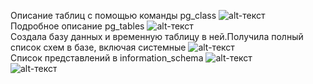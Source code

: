 Описание таблиц с помощью команды pg_class
![alt-текст](https://psv4.userapi.com/c235031/u206680720/docs/d48/545bad10ce74/c1.png?extra=AtL6N8zzch_-88zoEaGe_B0gnkT1w1imFLdHH5Q1lBqOAtWMO-KlUlkqAsxiV3iG5vIfokijQJzHkjnV08nxaCDc8YWrQIrA0gD_Dr0bjRKnMFL0ET6yJoQw7M8zBd90YBfwg6AoRLtJfVtRPrMpeHQI "Текст заголовка логотипа 1")<br>
 Подробное описание pg_tables 
![alt-текст](https://psv4.userapi.com/c235031/u206680720/docs/d1/c562991dab00/c2.png?extra=yBq6R-UBOfnYPDcjm9k272rAbJTK9fFqVwFd9bBjNyCiUcVKe9om7vtMFQaAHPkGWMlSlCmH3DsoTruVRJyRAB4CJNPzSO5yT35llCM9DA8Ycamd2svDsG38FxZp-RXLUx2eiDkPD0sXBiD5q7LrJM4w "Текст заголовка логотипа 1")<br>
Создала базу данных и временную таблицу в ней.Получила полный список схем в базе, включая системные
![alt-текст](https://psv4.userapi.com/c235031/u206680720/docs/d25/5524a431fab4/c3.png?extra=kp63fZh5TKgXXvPniyuWzG0oBEDI1P18B9IuGiCv-TEfA2GR9F9zKJtNbMS7M-HcyoHpifVSl2HpFBwqKgpxxBzkZi1tLAU5G54DVsCZoRgFOrfEdZV8NoAhxKC79rdqlbtF1kogXd_7x7N5Dp2s9rAQ "Текст заголовка логотипа 1")<br>
Список представлений в information_schema
![alt-текст](https://psv4.userapi.com/c235031/u206680720/docs/d19/e4189cabd0d1/c4.png?extra=aVxOesTPuaMLW2KSMF8CZmy7U8WCznHWkVwA_xHc7tncMFO_3PDnQsFim6wOLNa5wvGq4QDfylgwkCwuVk6A7jYr3fj8-gFlTKPZ8my8CYmvjqYq2LlSXk4SpNH-DaofGDkwoZp7K4hJmTUIgULxWh8s "Текст заголовка логотипа 1")<br>
![alt-текст](https://psv4.userapi.com/c235031/u206680720/docs/d41/1d7399ce42e1/c5.png?extra=XI_YD6mYZZ1vQjK7YWAJ2DnGGXvgh5IptyCOJNELza6grcjFtnca9PtwEpe-AfAe1M0lftLNRBIkX3bPS-Qa6dKEhcVLToC9PaLljeIDYOBTSu4onMHpxAvNmC5h54h2GOWklE3XuOB9il0zxMtta0YQ "Текст заголовка логотипа 1")<br>